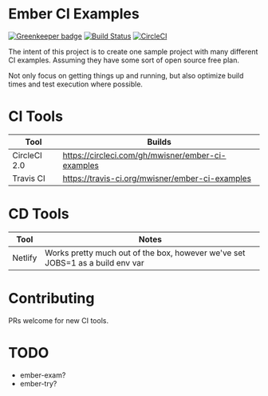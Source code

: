# Ember CI Examples

[![Greenkeeper badge](https://badges.greenkeeper.io/mwisner/ember-ci-examples.svg)](https://greenkeeper.io/)
[![Build Status](https://travis-ci.org/mwisner/ember-ci-examples.svg?branch=bugfix%2Ftravis)](https://travis-ci.org/mwisner/ember-ci-examples)
[![CircleCI](https://circleci.com/gh/mwisner/ember-ci-examples.svg?style=svg)](https://circleci.com/gh/mwisner/ember-ci-examples)

The intent of this project is to create one sample project with many different CI examples.
Assuming they have some sort of open source free plan.

Not only focus on getting things up and running, but also optimize build times and test 
execution where possible.

# CI Tools
| Tool          | Builds        |
| ------------- | ------------- |
| CircleCI 2.0  | https://circleci.com/gh/mwisner/ember-ci-examples  |
| Travis CI     | https://travis-ci.org/mwisner/ember-ci-examples  |

# CD Tools
| Tool          | Notes        |
| ------------- | ------------- |
| Netlify  | Works pretty much out of the box, however we've set JOBS=1 as a build env var  |

# Contributing
PRs welcome for new CI tools.

# TODO
- ember-exam? 
- ember-try?


